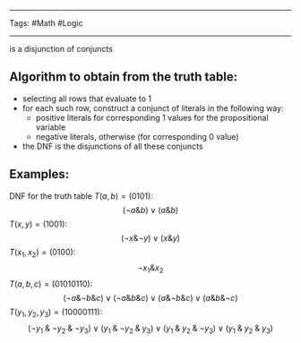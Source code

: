 ___
Tags:
#Math #Logic
___
is a disjunction of conjuncts

## Algorithm to obtain from the truth table:
- selecting all rows that evaluate to 1
- for each such row, construct a conjunct of literals in the following way:
	- positive literals for corresponding 1 values for the propositional variable
	- negative literals, otherwise (for corresponding 0 value)
- the DNF is the disjunctions of all these conjuncts

## Examples:
DNF for the truth table $T(a, b) = (0101)$: $$(\neg a \& b) \lor (a \& b)$$
$T(x, y) = (1001)$: $$(\neg x \& \neg y) \lor (x \& y)$$
$T(x_1, x_2) = (0100)$: $$\neg x_1 \& x_2$$
$T(a, b, c) = (01010110)$: $$(\neg a \& \neg b \& c) \lor (\neg a \& b \& c) \lor (a \& \neg b \& c) \lor (a \& b \& \neg c)$$
$T(y_1, y_2, y_3) = (10000111)$: $$(\neg y_1\;\&\;\neg y_2\;\&\;\neg y_3)\lor(y_1\;\&\;\neg y_2\;\&\;y_3)\lor(y_1\;\&\;y_2\;\&\;\neg y_3)\lor(y_1\;\&\;y_2\;\&\;y_3)$$
